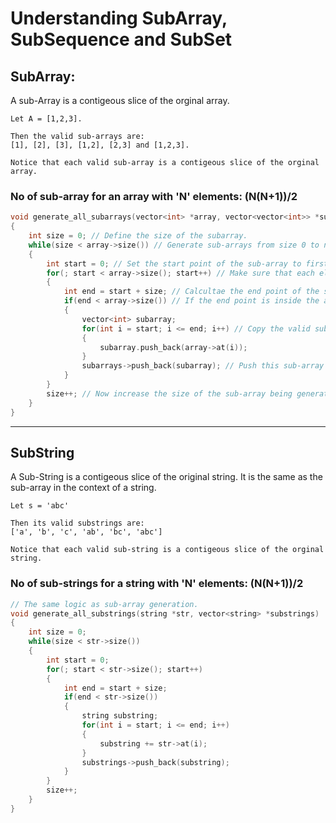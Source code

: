 # Understanding SubArray, SubSequence and SubSet

## SubArray:
A sub-Array is a contigeous slice of the orginal array.

```
Let A = [1,2,3].

Then the valid sub-arrays are:
[1], [2], [3], [1,2], [2,3] and [1,2,3].

Notice that each valid sub-array is a contigeous slice of the orginal array.
```
### No of sub-array for an array with 'N' elements: (N(N+1))/2

```C++
void generate_all_subarrays(vector<int> *array, vector<vector<int>> *subarrays)
{
	int size = 0; // Define the size of the subarray.
	while(size < array->size()) // Generate sub-arrays from size 0 to n-1.
	{
	    int start = 0; // Set the start point of the sub-array to first element
		for(; start < array->size(); start++) // Make sure that each element has a chance to be the start of the sub-array.
		{
			int end = start + size; // Calcultae the end point of the sub-array.
			if(end < array->size()) // If the end point is inside the array bounds then it is a valid sub-array.
			{
				vector<int> subarray;
				for(int i = start; i <= end; i++) // Copy the valid sub-array.
				{
					subarray.push_back(array->at(i));
				}
				subarrays->push_back(subarray); // Push this sub-array onto the set of all sub-arrays generated.
			}
		}
		size++; // Now increase the size of the sub-array being generated.
	}
}
```
---
## SubString
A Sub-String is a contigeous slice of the original string.
It is the same as the sub-array in the context of a string.
```
Let s = 'abc'

Then its valid substrings are:
['a', 'b', 'c', 'ab', 'bc', 'abc']

Notice that each valid sub-string is a contigeous slice of the orginal string.
```
### No of sub-strings for a string with 'N' elements: (N(N+1))/2
```C++
// The same logic as sub-array generation.
void generate_all_substrings(string *str, vector<string> *substrings)
{
	int size = 0;
	while(size < str->size())
	{
		int start = 0;
		for(; start < str->size(); start++)
		{
			int end = start + size;
			if(end < str->size())
			{
				string substring;
				for(int i = start; i <= end; i++)
				{
					substring += str->at(i);
				}
				substrings->push_back(substring);
			}
		}
		size++;
	}
}
```
